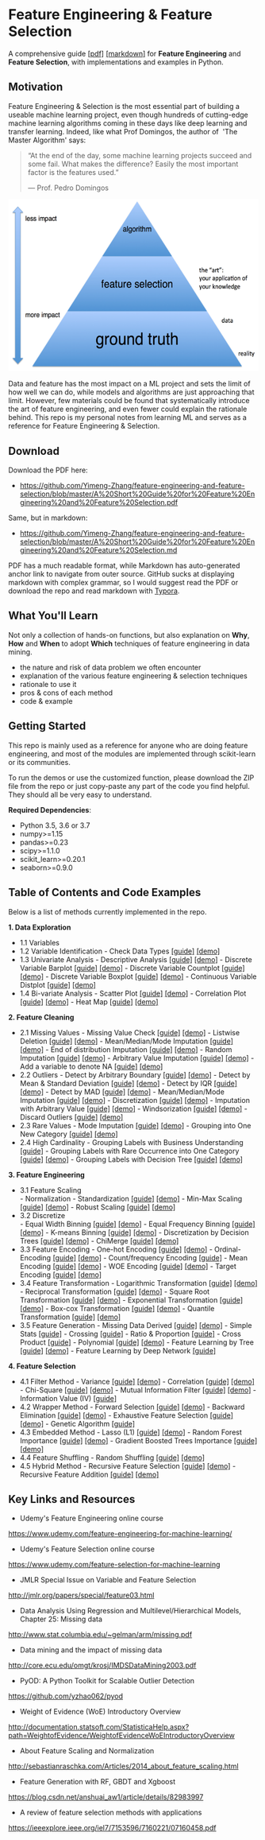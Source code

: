 # Feature Engineering & Feature Selection

A comprehensive guide [[pdf]](https://github.com/Yimeng-Zhang/feature-engineering-and-feature-selection/blob/master/A%20Short%20Guide%20for%20Feature%20Engineering%20and%20Feature%20Selection.pdf) [[markdown]](https://github.com/Yimeng-Zhang/feature-engineering-and-feature-selection/blob/master/A%20Short%20Guide%20for%20Feature%20Engineering%20and%20Feature%20Selection.md) for **Feature Engineering** and **Feature Selection**, with implementations and examples in Python.

## Motivation

Feature Engineering & Selection is the most essential part of building a useable machine learning project, even though hundreds of cutting-edge machine learning algorithms coming in these days like deep learning and transfer learning. Indeed, like what Prof Domingos, the author of  'The Master Algorithm' says:

> “At the end of the day, some machine learning projects succeed and some fail. What makes the difference? Easily the most important factor is the features used.”
>
> — Prof. Pedro Domingos

![001](images/001.png)



Data and feature has the most impact on a ML project and sets the limit of how well we can do, while models and algorithms are just approaching that limit. However, few materials could be found that systematically introduce the art of feature engineering, and even fewer could explain the rationale behind. This repo is my personal notes from learning ML and serves as a reference for Feature Engineering & Selection.

## Download

Download the PDF here:

- https://github.com/Yimeng-Zhang/feature-engineering-and-feature-selection/blob/master/A%20Short%20Guide%20for%20Feature%20Engineering%20and%20Feature%20Selection.pdf

Same, but in markdown:

- https://github.com/Yimeng-Zhang/feature-engineering-and-feature-selection/blob/master/A%20Short%20Guide%20for%20Feature%20Engineering%20and%20Feature%20Selection.md

PDF has a much readable format, while Markdown has auto-generated anchor link to navigate from outer source. GitHub sucks at displaying markdown with complex grammar, so I would suggest read the PDF or download the repo and read markdown with [Typora](https://typora.io/). 



## What You'll Learn

Not only a collection of hands-on functions, but also explanation on  **Why**, **How** and **When** to adopt **Which** techniques of feature engineering in data mining. 

- the nature and risk of data problem we often encounter
- explanation of the various feature engineering & selection techniques
- rationale to use it
- pros & cons of each method 
- code & example



## Getting Started

This repo is mainly used as a reference for anyone who are doing feature engineering, and most of the modules are implemented through scikit-learn or its communities.

To run the demos or use the customized function,  please download the ZIP file from the repo or just copy-paste any part of the code you find helpful. They should all be very easy to understand.

**Required Dependencies**:

- Python 3.5, 3.6 or 3.7
- numpy>=1.15
- pandas>=0.23
- scipy>=1.1.0
- scikit_learn>=0.20.1
- seaborn>=0.9.0



## Table of Contents and Code Examples

Below is a list of methods currently implemented in the repo. 

**1. Data Exploration**

  -    1.1 Variables 
  -    1.2 Variable Identification
      -    Check Data Types   [[guide]](https://github.com/Yimeng-Zhang/feature-engineering-and-feature-selection/blob/master/A%20Short%20Guide%20for%20Feature%20Engineering%20and%20Feature%20Selection.md#12-variable-identification)  [[demo]](https://github.com/Yimeng-Zhang/feature-engineering-and-feature-selection/blob/master/1_Demo_Data_Explore.ipynb)
  -    1.3 Univariate Analysis
      -    Descriptive Analysis   [[guide]](https://github.com/Yimeng-Zhang/feature-engineering-and-feature-selection/blob/master/A%20Short%20Guide%20for%20Feature%20Engineering%20and%20Feature%20Selection.md#13-univariate-analysis)   [[demo]](https://github.com/Yimeng-Zhang/feature-engineering-and-feature-selection/blob/master/1_Demo_Data_Explore.ipynb)
      -    Discrete Variable Barplot   [[guide]](https://github.com/Yimeng-Zhang/feature-engineering-and-feature-selection/blob/master/A%20Short%20Guide%20for%20Feature%20Engineering%20and%20Feature%20Selection.md#13-univariate-analysis)   [[demo]](https://github.com/Yimeng-Zhang/feature-engineering-and-feature-selection/blob/master/1_Demo_Data_Explore.ipynb)
      -    Discrete Variable Countplot   [[guide]](https://github.com/Yimeng-Zhang/feature-engineering-and-feature-selection/blob/master/A%20Short%20Guide%20for%20Feature%20Engineering%20and%20Feature%20Selection.md#13-univariate-analysis)   [[demo]](https://github.com/Yimeng-Zhang/feature-engineering-and-feature-selection/blob/master/1_Demo_Data_Explore.ipynb)
      -    Discrete Variable Boxplot   [[guide]](https://github.com/Yimeng-Zhang/feature-engineering-and-feature-selection/blob/master/A%20Short%20Guide%20for%20Feature%20Engineering%20and%20Feature%20Selection.md#13-univariate-analysis)   [[demo]](https://github.com/Yimeng-Zhang/feature-engineering-and-feature-selection/blob/master/1_Demo_Data_Explore.ipynb)
      -    Continuous Variable Distplot   [[guide]](https://github.com/Yimeng-Zhang/feature-engineering-and-feature-selection/blob/master/A%20Short%20Guide%20for%20Feature%20Engineering%20and%20Feature%20Selection.md#13-univariate-analysis)   [[demo]](https://github.com/Yimeng-Zhang/feature-engineering-and-feature-selection/blob/master/1_Demo_Data_Explore.ipynb)
  -    1.4 Bi-variate Analysis
      -    Scatter Plot   [[guide]](https://github.com/Yimeng-Zhang/feature-engineering-and-feature-selection/blob/master/A%20Short%20Guide%20for%20Feature%20Engineering%20and%20Feature%20Selection.md#14-bi-variate-analysis)   [[demo]](https://github.com/Yimeng-Zhang/feature-engineering-and-feature-selection/blob/master/1_Demo_Data_Explore.ipynb)
      -    Correlation Plot   [[guide]](https://github.com/Yimeng-Zhang/feature-engineering-and-feature-selection/blob/master/A%20Short%20Guide%20for%20Feature%20Engineering%20and%20Feature%20Selection.md#14-bi-variate-analysis)   [[demo]](https://github.com/Yimeng-Zhang/feature-engineering-and-feature-selection/blob/master/1_Demo_Data_Explore.ipynb)
      -    Heat Map   [[guide]](https://github.com/Yimeng-Zhang/feature-engineering-and-feature-selection/blob/master/A%20Short%20Guide%20for%20Feature%20Engineering%20and%20Feature%20Selection.md#14-bi-variate-analysis)   [[demo]](https://github.com/Yimeng-Zhang/feature-engineering-and-feature-selection/blob/master/1_Demo_Data_Explore.ipynb)

**2. Feature Cleaning**

  -    2.1 Missing Values
      -    Missing Value Check   [[guide]](https://github.com/Yimeng-Zhang/feature-engineering-and-feature-selection/blob/master/A%20Short%20Guide%20for%20Feature%20Engineering%20and%20Feature%20Selection.md#214-how-to-handle-missing-data)   [[demo]](https://github.com/Yimeng-Zhang/feature-engineering-and-feature-selection/blob/master/2.1_Demo_Missing_Data.ipynb)
      -    Listwise Deletion   [[guide]](https://github.com/Yimeng-Zhang/feature-engineering-and-feature-selection/blob/master/A%20Short%20Guide%20for%20Feature%20Engineering%20and%20Feature%20Selection.md#214-how-to-handle-missing-data)   [[demo]](https://github.com/Yimeng-Zhang/feature-engineering-and-feature-selection/blob/master/2.1_Demo_Missing_Data.ipynb)
      -    Mean/Median/Mode Imputation   [[guide]](https://github.com/Yimeng-Zhang/feature-engineering-and-feature-selection/blob/master/A%20Short%20Guide%20for%20Feature%20Engineering%20and%20Feature%20Selection.md#214-how-to-handle-missing-data)   [[demo]](https://github.com/Yimeng-Zhang/feature-engineering-and-feature-selection/blob/master/2.1_Demo_Missing_Data.ipynb)
      -    End of distribution Imputation   [[guide]](https://github.com/Yimeng-Zhang/feature-engineering-and-feature-selection/blob/master/A%20Short%20Guide%20for%20Feature%20Engineering%20and%20Feature%20Selection.md#214-how-to-handle-missing-data)   [[demo]](https://github.com/Yimeng-Zhang/feature-engineering-and-feature-selection/blob/master/2.1_Demo_Missing_Data.ipynb)
      -    Random Imputation   [[guide]](https://github.com/Yimeng-Zhang/feature-engineering-and-feature-selection/blob/master/A%20Short%20Guide%20for%20Feature%20Engineering%20and%20Feature%20Selection.md#214-how-to-handle-missing-data)   [[demo]](https://github.com/Yimeng-Zhang/feature-engineering-and-feature-selection/blob/master/2.1_Demo_Missing_Data.ipynb)
      -    Arbitrary Value Imputation   [[guide]](https://github.com/Yimeng-Zhang/feature-engineering-and-feature-selection/blob/master/A%20Short%20Guide%20for%20Feature%20Engineering%20and%20Feature%20Selection.md#214-how-to-handle-missing-data)   [[demo]](https://github.com/Yimeng-Zhang/feature-engineering-and-feature-selection/blob/master/2.1_Demo_Missing_Data.ipynb)
      -    Add a variable to denote NA   [[guide]](https://github.com/Yimeng-Zhang/feature-engineering-and-feature-selection/blob/master/A%20Short%20Guide%20for%20Feature%20Engineering%20and%20Feature%20Selection.md#214-how-to-handle-missing-data)   [[demo]](https://github.com/Yimeng-Zhang/feature-engineering-and-feature-selection/blob/master/2.1_Demo_Missing_Data.ipynb)
  -    2.2 Outliers
      -    Detect by Arbitrary Boundary   [[guide]](https://github.com/Yimeng-Zhang/feature-engineering-and-feature-selection/blob/master/A%20Short%20Guide%20for%20Feature%20Engineering%20and%20Feature%20Selection.md#222-outlier-detection)   [[demo]](https://github.com/Yimeng-Zhang/feature-engineering-and-feature-selection/blob/master/2.2_Demo_Outlier.ipynb)
      -    Detect by Mean & Standard Deviation   [[guide]](https://github.com/Yimeng-Zhang/feature-engineering-and-feature-selection/blob/master/A%20Short%20Guide%20for%20Feature%20Engineering%20and%20Feature%20Selection.md#222-outlier-detection)   [[demo]](https://github.com/Yimeng-Zhang/feature-engineering-and-feature-selection/blob/master/2.2_Demo_Outlier.ipynb)
      -    Detect by IQR    [[guide]](https://github.com/Yimeng-Zhang/feature-engineering-and-feature-selection/blob/master/A%20Short%20Guide%20for%20Feature%20Engineering%20and%20Feature%20Selection.md#222-outlier-detection)   [[demo]](https://github.com/Yimeng-Zhang/feature-engineering-and-feature-selection/blob/master/2.2_Demo_Outlier.ipynb)
      -    Detect by MAD      [[guide]](https://github.com/Yimeng-Zhang/feature-engineering-and-feature-selection/blob/master/A%20Short%20Guide%20for%20Feature%20Engineering%20and%20Feature%20Selection.md#222-outlier-detection)   [[demo]](https://github.com/Yimeng-Zhang/feature-engineering-and-feature-selection/blob/master/2.2_Demo_Outlier.ipynb)
      -    Mean/Median/Mode Imputation   [[guide]](https://github.com/Yimeng-Zhang/feature-engineering-and-feature-selection/blob/master/A%20Short%20Guide%20for%20Feature%20Engineering%20and%20Feature%20Selection.md#223-how-to-handle-outliers)   [[demo]](https://github.com/Yimeng-Zhang/feature-engineering-and-feature-selection/blob/master/2.2_Demo_Outlier.ipynb)
      -    Discretization   [[guide]](https://github.com/Yimeng-Zhang/feature-engineering-and-feature-selection/blob/master/A%20Short%20Guide%20for%20Feature%20Engineering%20and%20Feature%20Selection.md#223-how-to-handle-outliers)   [[demo]](https://github.com/Yimeng-Zhang/feature-engineering-and-feature-selection/blob/master/3.2_Demo_Discretisation.ipynb)
      -    Imputation with Arbitrary Value   [[guide]](https://github.com/Yimeng-Zhang/feature-engineering-and-feature-selection/blob/master/A%20Short%20Guide%20for%20Feature%20Engineering%20and%20Feature%20Selection.md#223-how-to-handle-outliers)   [[demo]](https://github.com/Yimeng-Zhang/feature-engineering-and-feature-selection/blob/master/2.2_Demo_Outlier.ipynb)
      -    Windsorization   [[guide]](https://github.com/Yimeng-Zhang/feature-engineering-and-feature-selection/blob/master/A%20Short%20Guide%20for%20Feature%20Engineering%20and%20Feature%20Selection.md#223-how-to-handle-outliers)   [[demo]](https://github.com/Yimeng-Zhang/feature-engineering-and-feature-selection/blob/master/2.2_Demo_Outlier.ipynb)
      -    Discard Outliers   [[guide]](https://github.com/Yimeng-Zhang/feature-engineering-and-feature-selection/blob/master/A%20Short%20Guide%20for%20Feature%20Engineering%20and%20Feature%20Selection.md#223-how-to-handle-outliers)   [[demo]](https://github.com/Yimeng-Zhang/feature-engineering-and-feature-selection/blob/master/2.2_Demo_Outlier.ipynb)
  -    2.3 Rare Values
      -    Mode Imputation     [[guide]](https://github.com/Yimeng-Zhang/feature-engineering-and-feature-selection/blob/master/A%20Short%20Guide%20for%20Feature%20Engineering%20and%20Feature%20Selection.md#23-rare-values)   [[demo]](https://github.com/Yimeng-Zhang/feature-engineering-and-feature-selection/blob/master/2.3_Demo_Rare_Values.ipynb)
      -    Grouping into One New Category   [[guide]](https://github.com/Yimeng-Zhang/feature-engineering-and-feature-selection/blob/master/A%20Short%20Guide%20for%20Feature%20Engineering%20and%20Feature%20Selection.md#23-rare-values)   [[demo]](https://github.com/Yimeng-Zhang/feature-engineering-and-feature-selection/blob/master/2.3_Demo_Rare_Values.ipynb)
  -    2.4 High Cardinality
      -    Grouping Labels with Business Understanding    [[guide]](https://github.com/Yimeng-Zhang/feature-engineering-and-feature-selection/blob/master/A%20Short%20Guide%20for%20Feature%20Engineering%20and%20Feature%20Selection.md#24-high-cardinality) 
      -    Grouping Labels with Rare Occurrence into One Category   [[guide]](https://github.com/Yimeng-Zhang/feature-engineering-and-feature-selection/blob/master/A%20Short%20Guide%20for%20Feature%20Engineering%20and%20Feature%20Selection.md#24-high-cardinality)   [[demo]](https://github.com/Yimeng-Zhang/feature-engineering-and-feature-selection/blob/master/2.3_Demo_Rare_Values.ipynb)
      -    Grouping Labels with Decision Tree   [[guide]](https://github.com/Yimeng-Zhang/feature-engineering-and-feature-selection/blob/master/A%20Short%20Guide%20for%20Feature%20Engineering%20and%20Feature%20Selection.md#24-high-cardinality)   [[demo]](https://github.com/Yimeng-Zhang/feature-engineering-and-feature-selection/blob/master/3.2_Demo_Discretisation.ipynb)

**3. Feature Engineering**
  -    3.1 Feature Scaling  
      -    Normalization - Standardization    [[guide]](https://github.com/Yimeng-Zhang/feature-engineering-and-feature-selection/blob/master/A%20Short%20Guide%20for%20Feature%20Engineering%20and%20Feature%20Selection.md#31-feature-scaling)   [[demo]](https://github.com/Yimeng-Zhang/feature-engineering-and-feature-selection/blob/master/3.1_Demo_Feature_Scaling.ipynb)
      -    Min-Max Scaling   [[guide]](https://github.com/Yimeng-Zhang/feature-engineering-and-feature-selection/blob/master/A%20Short%20Guide%20for%20Feature%20Engineering%20and%20Feature%20Selection.md#31-feature-scaling)   [[demo]](https://github.com/Yimeng-Zhang/feature-engineering-and-feature-selection/blob/master/3.1_Demo_Feature_Scaling.ipynb)
      -    Robust Scaling   [[guide]](https://github.com/Yimeng-Zhang/feature-engineering-and-feature-selection/blob/master/A%20Short%20Guide%20for%20Feature%20Engineering%20and%20Feature%20Selection.md#31-feature-scaling)   [[demo]](https://github.com/Yimeng-Zhang/feature-engineering-and-feature-selection/blob/master/3.1_Demo_Feature_Scaling.ipynb)
  -    3.2 Discretize   
      -    Equal Width Binning   [[guide]](https://github.com/Yimeng-Zhang/feature-engineering-and-feature-selection/blob/master/A%20Short%20Guide%20for%20Feature%20Engineering%20and%20Feature%20Selection.md#32-discretize)   [[demo]](https://github.com/Yimeng-Zhang/feature-engineering-and-feature-selection/blob/master/3.2_Demo_Discretisation.ipynb)
      -    Equal Frequency Binning   [[guide]](https://github.com/Yimeng-Zhang/feature-engineering-and-feature-selection/blob/master/A%20Short%20Guide%20for%20Feature%20Engineering%20and%20Feature%20Selection.md#32-discretize)   [[demo]](https://github.com/Yimeng-Zhang/feature-engineering-and-feature-selection/blob/master/3.2_Demo_Discretisation.ipynb)
      -    K-means Binning      [[guide]](https://github.com/Yimeng-Zhang/feature-engineering-and-feature-selection/blob/master/A%20Short%20Guide%20for%20Feature%20Engineering%20and%20Feature%20Selection.md#32-discretize)   [[demo]](https://github.com/Yimeng-Zhang/feature-engineering-and-feature-selection/blob/master/3.2_Demo_Discretisation.ipynb)
      -    Discretization by Decision Trees   [[guide]](https://github.com/Yimeng-Zhang/feature-engineering-and-feature-selection/blob/master/A%20Short%20Guide%20for%20Feature%20Engineering%20and%20Feature%20Selection.md#32-discretize)   [[demo]](https://github.com/Yimeng-Zhang/feature-engineering-and-feature-selection/blob/master/3.2_Demo_Discretisation.ipynb)
      -    ChiMerge   [[guide]](https://github.com/Yimeng-Zhang/feature-engineering-and-feature-selection/blob/master/A%20Short%20Guide%20for%20Feature%20Engineering%20and%20Feature%20Selection.md#32-discretize)   [[demo]](https://github.com/Yimeng-Zhang/feature-engineering-and-feature-selection/blob/master/3.2_Demo_Discretisation.ipynb)
  -    3.3 Feature Encoding
      -    One-hot Encoding   [[guide]](https://github.com/Yimeng-Zhang/feature-engineering-and-feature-selection/blob/master/A%20Short%20Guide%20for%20Feature%20Engineering%20and%20Feature%20Selection.md#33-feature-encoding)   [[demo]](https://github.com/Yimeng-Zhang/feature-engineering-and-feature-selection/blob/master/3.3_Demo_Feature_Encoding.ipynb)
      -    Ordinal-Encoding   [[guide]](https://github.com/Yimeng-Zhang/feature-engineering-and-feature-selection/blob/master/A%20Short%20Guide%20for%20Feature%20Engineering%20and%20Feature%20Selection.md#33-feature-encoding)   [[demo]](https://github.com/Yimeng-Zhang/feature-engineering-and-feature-selection/blob/master/3.3_Demo_Feature_Encoding.ipynb)
      -    Count/frequency Encoding    [[guide]](https://github.com/Yimeng-Zhang/feature-engineering-and-feature-selection/blob/master/A%20Short%20Guide%20for%20Feature%20Engineering%20and%20Feature%20Selection.md#33-feature-encoding) 
      -    Mean Encoding   [[guide]](https://github.com/Yimeng-Zhang/feature-engineering-and-feature-selection/blob/master/A%20Short%20Guide%20for%20Feature%20Engineering%20and%20Feature%20Selection.md#33-feature-encoding)   [[demo]](https://github.com/Yimeng-Zhang/feature-engineering-and-feature-selection/blob/master/3.3_Demo_Feature_Encoding.ipynb)
      -    WOE Encoding   [[guide]](https://github.com/Yimeng-Zhang/feature-engineering-and-feature-selection/blob/master/A%20Short%20Guide%20for%20Feature%20Engineering%20and%20Feature%20Selection.md#33-feature-encoding)   [[demo]](https://github.com/Yimeng-Zhang/feature-engineering-and-feature-selection/blob/master/3.3_Demo_Feature_Encoding.ipynb)
      -    Target Encoding   [[guide]](https://github.com/Yimeng-Zhang/feature-engineering-and-feature-selection/blob/master/A%20Short%20Guide%20for%20Feature%20Engineering%20and%20Feature%20Selection.md#33-feature-encoding)   [[demo]](https://github.com/Yimeng-Zhang/feature-engineering-and-feature-selection/blob/master/3.3_Demo_Feature_Encoding.ipynb)
  -    3.4 Feature Transformation
      -    Logarithmic Transformation   [[guide]](https://github.com/Yimeng-Zhang/feature-engineering-and-feature-selection/blob/master/A%20Short%20Guide%20for%20Feature%20Engineering%20and%20Feature%20Selection.md#34-feature-transformation)   [[demo]](https://github.com/Yimeng-Zhang/feature-engineering-and-feature-selection/blob/master/3.4_Demo_Feature_Transformation.ipynb)
      -    Reciprocal Transformation   [[guide]](https://github.com/Yimeng-Zhang/feature-engineering-and-feature-selection/blob/master/A%20Short%20Guide%20for%20Feature%20Engineering%20and%20Feature%20Selection.md#34-feature-transformation)   [[demo]](https://github.com/Yimeng-Zhang/feature-engineering-and-feature-selection/blob/master/3.4_Demo_Feature_Transformation.ipynb)
      -    Square Root Transformation   [[guide]](https://github.com/Yimeng-Zhang/feature-engineering-and-feature-selection/blob/master/A%20Short%20Guide%20for%20Feature%20Engineering%20and%20Feature%20Selection.md#34-feature-transformation)   [[demo]](https://github.com/Yimeng-Zhang/feature-engineering-and-feature-selection/blob/master/3.4_Demo_Feature_Transformation.ipynb)
      -    Exponential Transformation   [[guide]](https://github.com/Yimeng-Zhang/feature-engineering-and-feature-selection/blob/master/A%20Short%20Guide%20for%20Feature%20Engineering%20and%20Feature%20Selection.md#34-feature-transformation)   [[demo]](https://github.com/Yimeng-Zhang/feature-engineering-and-feature-selection/blob/master/3.4_Demo_Feature_Transformation.ipynb)
      -    Box-cox Transformation   [[guide]](https://github.com/Yimeng-Zhang/feature-engineering-and-feature-selection/blob/master/A%20Short%20Guide%20for%20Feature%20Engineering%20and%20Feature%20Selection.md#34-feature-transformation)   [[demo]](https://github.com/Yimeng-Zhang/feature-engineering-and-feature-selection/blob/master/3.4_Demo_Feature_Transformation.ipynb)
      -    Quantile Transformation   [[guide]](https://github.com/Yimeng-Zhang/feature-engineering-and-feature-selection/blob/master/A%20Short%20Guide%20for%20Feature%20Engineering%20and%20Feature%20Selection.md#34-feature-transformation)   [[demo]](https://github.com/Yimeng-Zhang/feature-engineering-and-feature-selection/blob/master/3.4_Demo_Feature_Transformation.ipynb)
  -    3.5 Feature Generation
      -    Missing Data Derived   [[guide]](https://github.com/Yimeng-Zhang/feature-engineering-and-feature-selection/blob/master/A%20Short%20Guide%20for%20Feature%20Engineering%20and%20Feature%20Selection.md#35-feature-generation)   [[demo]](https://github.com/Yimeng-Zhang/feature-engineering-and-feature-selection/blob/master/2.1_Demo_Missing_Data.ipynb)
      -    Simple Stats   [[guide]](https://github.com/Yimeng-Zhang/feature-engineering-and-feature-selection/blob/master/A%20Short%20Guide%20for%20Feature%20Engineering%20and%20Feature%20Selection.md#35-feature-generation) 
      -    Crossing   [[guide]](https://github.com/Yimeng-Zhang/feature-engineering-and-feature-selection/blob/master/A%20Short%20Guide%20for%20Feature%20Engineering%20and%20Feature%20Selection.md#35-feature-generation) 
      -    Ratio & Proportion   [[guide]](https://github.com/Yimeng-Zhang/feature-engineering-and-feature-selection/blob/master/A%20Short%20Guide%20for%20Feature%20Engineering%20and%20Feature%20Selection.md#35-feature-generation) 
      -    Cross Product   [[guide]](https://github.com/Yimeng-Zhang/feature-engineering-and-feature-selection/blob/master/A%20Short%20Guide%20for%20Feature%20Engineering%20and%20Feature%20Selection.md#35-feature-generation) 
      -    Polynomial   [[guide]](https://github.com/Yimeng-Zhang/feature-engineering-and-feature-selection/blob/master/A%20Short%20Guide%20for%20Feature%20Engineering%20and%20Feature%20Selection.md#35-feature-generation)  [[demo]](https://github.com/Yimeng-Zhang/feature-engineering-and-feature-selection/blob/master/3.5_Demo_Feature_Generation.ipynb)
      -    Feature Learning by Tree   [[guide]](https://github.com/Yimeng-Zhang/feature-engineering-and-feature-selection/blob/master/A%20Short%20Guide%20for%20Feature%20Engineering%20and%20Feature%20Selection.md#35-feature-generation)   [[demo]](https://github.com/Yimeng-Zhang/feature-engineering-and-feature-selection/blob/master/3.5_Demo_Feature_Generation.ipynb)
      -    Feature Learning by Deep Network   [[guide]](https://github.com/Yimeng-Zhang/feature-engineering-and-feature-selection/blob/master/A%20Short%20Guide%20for%20Feature%20Engineering%20and%20Feature%20Selection.md#35-feature-generation)  

**4. Feature Selection**

  -    4.1 Filter Method
      -    Variance   [[guide]](https://github.com/Yimeng-Zhang/feature-engineering-and-feature-selection/blob/master/A%20Short%20Guide%20for%20Feature%20Engineering%20and%20Feature%20Selection.md#41-filter-method)   [[demo]](https://github.com/Yimeng-Zhang/feature-engineering-and-feature-selection/blob/master/4.1_Demo_Feature_Selection_Filter.ipynb)
      -    Correlation   [[guide]](https://github.com/Yimeng-Zhang/feature-engineering-and-feature-selection/blob/master/A%20Short%20Guide%20for%20Feature%20Engineering%20and%20Feature%20Selection.md#41-filter-method)   [[demo]](https://github.com/Yimeng-Zhang/feature-engineering-and-feature-selection/blob/master/4.1_Demo_Feature_Selection_Filter.ipynb)
      -    Chi-Square   [[guide]](https://github.com/Yimeng-Zhang/feature-engineering-and-feature-selection/blob/master/A%20Short%20Guide%20for%20Feature%20Engineering%20and%20Feature%20Selection.md#41-filter-method)   [[demo]](https://github.com/Yimeng-Zhang/feature-engineering-and-feature-selection/blob/master/4.1_Demo_Feature_Selection_Filter.ipynb)
      -    Mutual Information Filter   [[guide]](https://github.com/Yimeng-Zhang/feature-engineering-and-feature-selection/blob/master/A%20Short%20Guide%20for%20Feature%20Engineering%20and%20Feature%20Selection.md#41-filter-method)   [[demo]](https://github.com/Yimeng-Zhang/feature-engineering-and-feature-selection/blob/master/4.1_Demo_Feature_Selection_Filter.ipynb)
      -    Information Value (IV)   [[guide]](https://github.com/Yimeng-Zhang/feature-engineering-and-feature-selection/blob/master/A%20Short%20Guide%20for%20Feature%20Engineering%20and%20Feature%20Selection.md#41-filter-method) 
  -    4.2 Wrapper Method
      -    Forward Selection   [[guide]](https://github.com/Yimeng-Zhang/feature-engineering-and-feature-selection/blob/master/A%20Short%20Guide%20for%20Feature%20Engineering%20and%20Feature%20Selection.md#42-wrapper-method)   [[demo]](https://github.com/Yimeng-Zhang/feature-engineering-and-feature-selection/blob/master/4.2_Demo_Feature_Selection_Wrapper.ipynb)
      -    Backward Elimination   [[guide]](https://github.com/Yimeng-Zhang/feature-engineering-and-feature-selection/blob/master/A%20Short%20Guide%20for%20Feature%20Engineering%20and%20Feature%20Selection.md#42-wrapper-method)   [[demo]](https://github.com/Yimeng-Zhang/feature-engineering-and-feature-selection/blob/master/4.2_Demo_Feature_Selection_Wrapper.ipynb)
      -    Exhaustive Feature Selection   [[guide]](https://github.com/Yimeng-Zhang/feature-engineering-and-feature-selection/blob/master/A%20Short%20Guide%20for%20Feature%20Engineering%20and%20Feature%20Selection.md#42-wrapper-method)   [[demo]](https://github.com/Yimeng-Zhang/feature-engineering-and-feature-selection/blob/master/4.2_Demo_Feature_Selection_Wrapper.ipynb)
      -    Genetic Algorithm   [[guide]](https://github.com/Yimeng-Zhang/feature-engineering-and-feature-selection/blob/master/A%20Short%20Guide%20for%20Feature%20Engineering%20and%20Feature%20Selection.md#42-wrapper-method) 
  -    4.3 Embedded Method
      -    Lasso (L1)   [[guide]](https://github.com/Yimeng-Zhang/feature-engineering-and-feature-selection/blob/master/A%20Short%20Guide%20for%20Feature%20Engineering%20and%20Feature%20Selection.md#43-embedded-method)   [[demo]](https://github.com/Yimeng-Zhang/feature-engineering-and-feature-selection/blob/master/4.3_Demo_Feature_Selection_Embedded.ipynb)
      -    Random Forest Importance   [[guide]](https://github.com/Yimeng-Zhang/feature-engineering-and-feature-selection/blob/master/A%20Short%20Guide%20for%20Feature%20Engineering%20and%20Feature%20Selection.md#43-embedded-method)   [[demo]](https://github.com/Yimeng-Zhang/feature-engineering-and-feature-selection/blob/master/4.3_Demo_Feature_Selection_Embedded.ipynb)
      -    Gradient Boosted Trees Importance   [[guide]](https://github.com/Yimeng-Zhang/feature-engineering-and-feature-selection/blob/master/A%20Short%20Guide%20for%20Feature%20Engineering%20and%20Feature%20Selection.md#43-embedded-method)   [[demo]](https://github.com/Yimeng-Zhang/feature-engineering-and-feature-selection/blob/master/4.3_Demo_Feature_Selection_Embedded.ipynb)
  -    4.4 Feature Shuffling
      -    Random Shuffling   [[guide]](https://github.com/Yimeng-Zhang/feature-engineering-and-feature-selection/blob/master/A%20Short%20Guide%20for%20Feature%20Engineering%20and%20Feature%20Selection.md#44-feature-shuffling)   [[demo]](https://github.com/Yimeng-Zhang/feature-engineering-and-feature-selection/blob/master/4.4_Demo_Feature_Selection_Feature_Shuffling.ipynb)
  -    4.5 Hybrid Method
      -    Recursive Feature Selection    [[guide]](https://github.com/Yimeng-Zhang/feature-engineering-and-feature-selection/blob/master/A%20Short%20Guide%20for%20Feature%20Engineering%20and%20Feature%20Selection.md#451-recursive-feature-elimination)   [[demo]](https://github.com/Yimeng-Zhang/feature-engineering-and-feature-selection/blob/master/4.5_Demo_Feature_Selection_Hybrid_method.ipynb)
      -    Recursive Feature Addition   [[guide]](https://github.com/Yimeng-Zhang/feature-engineering-and-feature-selection/blob/master/A%20Short%20Guide%20for%20Feature%20Engineering%20and%20Feature%20Selection.md#452-recursive-feature-addition)   [[demo]](https://github.com/Yimeng-Zhang/feature-engineering-and-feature-selection/blob/master/4.5_Demo_Feature_Selection_Hybrid_method.ipynb)



## Key Links and Resources

- Udemy's Feature Engineering online course

https://www.udemy.com/feature-engineering-for-machine-learning/

- Udemy's Feature Selection online course

https://www.udemy.com/feature-selection-for-machine-learning

- JMLR Special Issue on Variable and Feature Selection

http://jmlr.org/papers/special/feature03.html

- Data Analysis Using Regression and Multilevel/Hierarchical Models, Chapter 25: Missing data

http://www.stat.columbia.edu/~gelman/arm/missing.pdf

- Data mining and the impact of missing data

http://core.ecu.edu/omgt/krosj/IMDSDataMining2003.pdf

- PyOD: A Python Toolkit for Scalable Outlier Detection

https://github.com/yzhao062/pyod

- Weight of Evidence (WoE) Introductory Overview

http://documentation.statsoft.com/StatisticaHelp.aspx?path=WeightofEvidence/WeightofEvidenceWoEIntroductoryOverview

- About Feature Scaling and Normalization

http://sebastianraschka.com/Articles/2014_about_feature_scaling.html

- Feature Generation with RF, GBDT and Xgboost

https://blog.csdn.net/anshuai_aw1/article/details/82983997

- A review of feature selection methods with applications

https://ieeexplore.ieee.org/iel7/7153596/7160221/07160458.pdf


